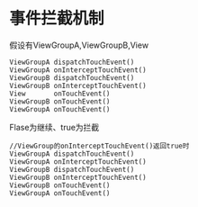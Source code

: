 # 事件拦截机制 #
假设有ViewGroupA,ViewGroupB,View

    ViewGroupA dispatchTouchEvent()
	ViewGroupA onInterceptTouchEvent()
	ViewGroupB dispatchTouchEvent()
	ViewGroupB onInterceptTouchEvent()
	View       onTouchEvent()
	ViewGroupB onTouchEvent()
	ViewGroupA onTouchEvent()

Flase为继续、true为拦截

	//ViewGroup的onInterceptTouchEvent()返回true时
    ViewGroupA dispatchTouchEvent()
	ViewGroupA onInterceptTouchEvent()
	ViewGroupB dispatchTouchEvent()
	ViewGroupB onInterceptTouchEvent()
	ViewGroupB onTouchEvent()
	ViewGroupA onTouchEvent()

